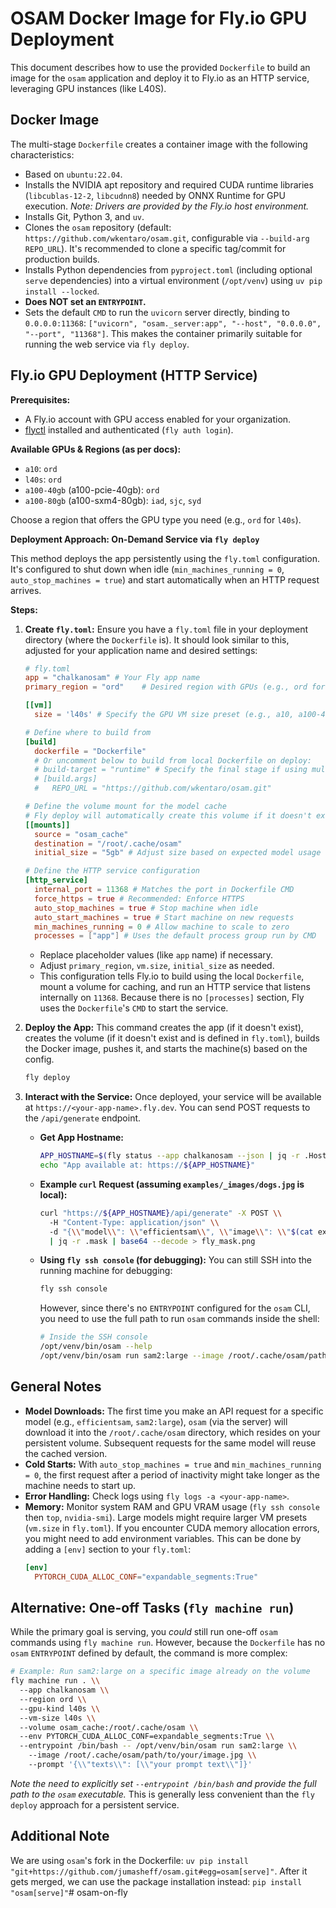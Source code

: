 # OSAM Docker Image for Fly.io GPU Deployment

This document describes how to use the provided `Dockerfile` to build an image for the `osam` application and deploy it to Fly.io as an HTTP service, leveraging GPU instances (like L40S).

## Docker Image

The multi-stage `Dockerfile` creates a container image with the following characteristics:

*   Based on `ubuntu:22.04`.
*   Installs the NVIDIA apt repository and required CUDA runtime libraries (`libcublas-12-2`, `libcudnn8`) needed by ONNX Runtime for GPU execution. *Note: Drivers are provided by the Fly.io host environment.*
*   Installs Git, Python 3, and `uv`.
*   Clones the `osam` repository (default: `https://github.com/wkentaro/osam.git`, configurable via `--build-arg REPO_URL`). It's recommended to clone a specific tag/commit for production builds.
*   Installs Python dependencies from `pyproject.toml` (including optional `serve` dependencies) into a virtual environment (`/opt/venv`) using `uv pip install --locked`.
*   **Does NOT set an `ENTRYPOINT`.**
*   Sets the default `CMD` to run the `uvicorn` server directly, binding to `0.0.0.0:11368`: `["uvicorn", "osam._server:app", "--host", "0.0.0.0", "--port", "11368"]`. This makes the container primarily suitable for running the web service via `fly deploy`.

## Fly.io GPU Deployment (HTTP Service)

**Prerequisites:**

*   A Fly.io account with GPU access enabled for your organization.
*   [flyctl](https://fly.io/docs/hands-on/install-flyctl/) installed and authenticated (`fly auth login`).

**Available GPUs & Regions (as per docs):**

*   `a10`: `ord`
*   `l40s`: `ord`
*   `a100-40gb` (a100-pcie-40gb): `ord`
*   `a100-80gb` (a100-sxm4-80gb): `iad`, `sjc`, `syd`

Choose a region that offers the GPU type you need (e.g., `ord` for `l40s`).

**Deployment Approach: On-Demand Service via `fly deploy`**

This method deploys the app persistently using the `fly.toml` configuration. It's configured to shut down when idle (`min_machines_running = 0`, `auto_stop_machines = true`) and start automatically when an HTTP request arrives.

**Steps:**

1.  **Create `fly.toml`:**
    Ensure you have a `fly.toml` file in your deployment directory (where the `Dockerfile` is). It should look similar to this, adjusted for your application name and desired settings:

    ```toml
    # fly.toml
    app = "chalkanosam" # Your Fly app name
    primary_region = "ord"    # Desired region with GPUs (e.g., ord for l40s)

    [[vm]]
      size = 'l40s' # Specify the GPU VM size preset (e.g., a10, a100-40gb)

    # Define where to build from
    [build]
      dockerfile = "Dockerfile"
      # Or uncomment below to build from local Dockerfile on deploy:
      # build-target = "runtime" # Specify the final stage if using multi-stage target
      # [build.args]
      #   REPO_URL = "https://github.com/wkentaro/osam.git"

    # Define the volume mount for the model cache
    # Fly deploy will automatically create this volume if it doesn't exist
    [[mounts]]
      source = "osam_cache"
      destination = "/root/.cache/osam"
      initial_size = "5gb" # Adjust size based on expected model usage

    # Define the HTTP service configuration
    [http_service]
      internal_port = 11368 # Matches the port in Dockerfile CMD
      force_https = true # Recommended: Enforce HTTPS
      auto_stop_machines = true # Stop machine when idle
      auto_start_machines = true # Start machine on new requests
      min_machines_running = 0 # Allow machine to scale to zero
      processes = ["app"] # Uses the default process group run by CMD
    ```

    *   Replace placeholder values (like `app` name) if necessary.
    *   Adjust `primary_region`, `vm.size`, `initial_size` as needed.
    *   This configuration tells Fly.io to build using the local `Dockerfile`, mount a volume for caching, and run an HTTP service that listens internally on `11368`. Because there is no `[processes]` section, Fly uses the `Dockerfile`'s `CMD` to start the service.

2.  **Deploy the App:**
    This command creates the app (if it doesn't exist), creates the volume (if it doesn't exist and is defined in `fly.toml`), builds the Docker image, pushes it, and starts the machine(s) based on the config.
    ```bash
    fly deploy
    ```

3.  **Interact with the Service:**
    Once deployed, your service will be available at `https://<your-app-name>.fly.dev`. You can send POST requests to the `/api/generate` endpoint.

    *   **Get App Hostname:**
        ```bash
        APP_HOSTNAME=$(fly status --app chalkanosam --json | jq -r .Hostname)
        echo "App available at: https://${APP_HOSTNAME}"
        ```
    *   **Example `curl` Request (assuming `examples/_images/dogs.jpg` is local):**
        ```bash
        curl "https://${APP_HOSTNAME}/api/generate" -X POST \\
          -H "Content-Type: application/json" \\
          -d "{\\"model\\": \\"efficientsam\\", \\"image\\": \\"$(cat examples/_images/dogs.jpg | base64)\\"}" \\
          | jq -r .mask | base64 --decode > fly_mask.png
        ```

    *   **Using `fly ssh console` (for debugging):**
        You can still SSH into the running machine for debugging:
        ```bash
        fly ssh console
        ```
        However, since there's no `ENTRYPOINT` configured for the `osam` CLI, you need to use the full path to run `osam` commands inside the shell:
        ```bash
        # Inside the SSH console
        /opt/venv/bin/osam --help
        /opt/venv/bin/osam run sam2:large --image /root/.cache/osam/path/to/image.jpg ...
        ```

## General Notes

*   **Model Downloads:** The first time you make an API request for a specific model (e.g., `efficientsam`, `sam2:large`), `osam` (via the server) will download it into the `/root/.cache/osam` directory, which resides on your persistent volume. Subsequent requests for the same model will reuse the cached version.
*   **Cold Starts:** With `auto_stop_machines = true` and `min_machines_running = 0`, the first request after a period of inactivity might take longer as the machine needs to start up.
*   **Error Handling:** Check logs using `fly logs -a <your-app-name>`.
*   **Memory:** Monitor system RAM and GPU VRAM usage (`fly ssh console` then `top`, `nvidia-smi`). Large models might require larger VM presets (`vm.size` in `fly.toml`). If you encounter CUDA memory allocation errors, you might need to add environment variables. This can be done by adding a `[env]` section to your `fly.toml`:
    ```toml
    [env]
      PYTORCH_CUDA_ALLOC_CONF="expandable_segments:True"
    ```

## Alternative: One-off Tasks (`fly machine run`)

While the primary goal is serving, you *could* still run one-off `osam` commands using `fly machine run`. However, because the `Dockerfile` has no `osam` `ENTRYPOINT` defined by default, the command is more complex:

```bash
# Example: Run sam2:large on a specific image already on the volume
fly machine run . \\
  --app chalkanosam \\
  --region ord \\
  --gpu-kind l40s \\
  --vm-size l40s \\
  --volume osam_cache:/root/.cache/osam \\
  --env PYTORCH_CUDA_ALLOC_CONF=expandable_segments:True \\
  --entrypoint /bin/bash -- /opt/venv/bin/osam run sam2:large \\
    --image /root/.cache/osam/path/to/your/image.jpg \\
    --prompt '{\\"texts\\": [\\"your prompt text\\"]}'
```
*Note the need to explicitly set `--entrypoint /bin/bash` and provide the full path to the `osam` executable.* This is generally less convenient than the `fly deploy` approach for a persistent service.

## Additional Note

We are using `osam`'s fork in the Dockerfile: `uv pip install "git+https://github.com/jumasheff/osam.git#egg=osam[serve]"`.
After it gets merged, we can use the package installation instead: `pip install "osam[serve]"`# osam-on-fly
